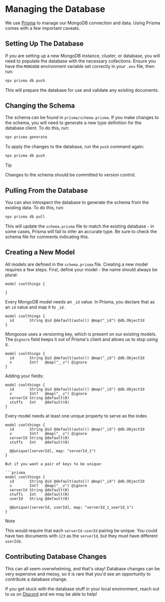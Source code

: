 # Managing the Database

We use [Prisma](https://www.prisma.io/) to manage our MongoDB connection and data. Using Prisma comes with a few important caveats.

## Setting Up The Database

If you are setting up a new MongoDB instance, cluster, or database, you will need to populate the database with the necessary collections. Ensure you have the `MONGODB` environment variable set correctly in your `.env` file, then run:

```bash
npx prisma db push
```

This will prepare the database for use and validate any existing documents.

## Changing the Schema

The schema can be found in `prisma/schema.prisma`. If you make changes to the schema, you will need to generate a new type definition for the database client. To do this, run:

```bash
npx prisma generate
```

To apply the changes to the database, run the `push` command again:

```bash
npx prisma db push
```

> [!TIP]
> Changes to the schema should be committed to version control.

## Pulling From the Database

You can also introspect the database to generate the schema from the existing data. To do this, run:

```bash
npx prisma db pull
```

This will update the `schema.prisma` file to match the existing database - in some cases, Prisma will fail to infer an accurate type. Be sure to check the schema file for comments indicating this.

## Creating a New Model

All models are defined in the `schema.prisma` file. Creating a new model requires a few steps. First, define your model - the name should always be plural:

```prisma
model coolthings {

}
```

Every MongoDB model needs an `_id` value. In Prisma, you declare that as an `id` value and map it to `_id`.

```prisma
model coolthings {
  id       String @id @default(auto()) @map("_id") @db.ObjectId
}
```

Mongoose uses a versioning key, which is present on our existing models. The `@ignore` field keeps it out of Prisma's client and allows us to stop using it.

```prisma
model coolthings {
  id       String @id @default(auto()) @map("_id") @db.ObjectId
  v        Int?   @map("__v") @ignore
}
```

Adding your fields:

```prisma
model coolthings {
  id       String @id @default(auto()) @map("_id") @db.ObjectId
  v        Int?   @map("__v") @ignore
  serverId String @default(0)
  stuffs   Int    @default(0)
}
```

Every model needs at least one unique property to serve as the index.

````prisma
model coolthings {
  id       String @id @default(auto()) @map("_id") @db.ObjectId
  v        Int?   @map("__v") @ignore
  serverId String @default(0)
  stuffs   Int    @default(0)

  @@unique([serverId], map: "serverId_1")
}

But if you want a pair of keys to be unique:

```prisma
model coolthings {
  id       String @id @default(auto()) @map("_id") @db.ObjectId
  v        Int?   @map("__v") @ignore
  serverId String @default(0)
  stuffs   Int    @default(0)
  userId   String @default(0)

  @@unique([serverId, userId], map: "serverId_1_userId_1")
}
````

> [!NOTE]
> This would require that each `serverId-userId` pairing be unique. You could have two documents with `123` as the `serverId`, but they must have different `userId`s.

## Contributing Database Changes

This can all seem overwhelming, and that's okay! Database changes can be very expensive and messy, so it is rare that you'd see an opportunity to contribute a database change.

If you get stuck with the database stuff in your local environment, reach out to us on [Discord](https://chat.nhcarrigan.com) and we may be able to help!
